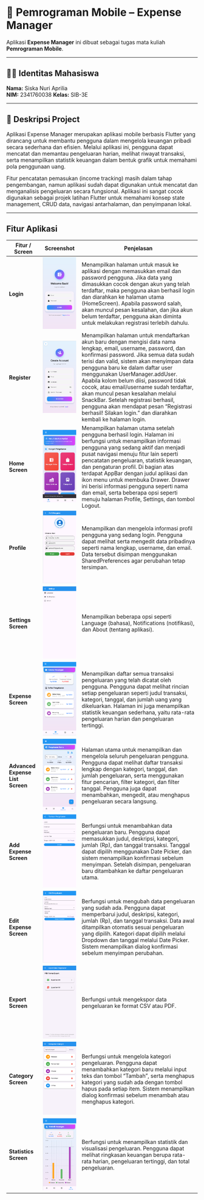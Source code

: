 # 📱 Pemrograman Mobile – Expense Manager

Aplikasi **Expense Manager** ini dibuat sebagai tugas mata kuliah **Pemrograman Mobile**.  

---

## 👩‍🎓 Identitas Mahasiswa
**Nama:** Siska Nuri Aprilia  
**NIM:** 2341760038
**Kelas:** SIB-3E  

---
## 📖 Deskripsi Project
Aplikasi Expense Manager merupakan aplikasi mobile berbasis Flutter yang dirancang untuk membantu pengguna dalam mengelola keuangan pribadi secara sederhana dan efisien. Melalui aplikasi ini, pengguna dapat mencatat dan memantau pengeluaran harian, melihat riwayat transaksi, serta menampilkan statistik keuangan dalam bentuk grafik untuk memahami pola penggunaan uang.

Fitur pencatatan pemasukan (income tracking) masih dalam tahap pengembangan, namun aplikasi sudah dapat digunakan untuk mencatat dan menganalisis pengeluaran secara fungsional.
Aplikasi ini sangat cocok digunakan sebagai projek latihan Flutter untuk memahami konsep state management, CRUD data, navigasi antarhalaman, dan penyimpanan lokal.

---
## Fitur Aplikasi
| Fitur / Screen | Screenshot | Penjelasan |
|----------------|-----------|------------|
| **Login** | ![Login](assets/screenshots/login.png) | Menampilkan halaman untuk masuk ke aplikasi dengan memasukkan email dan password pengguna. Jika data yang dimasukkan cocok dengan akun yang telah terdaftar, maka pengguna akan berhasil login dan diarahkan ke halaman utama (HomeScreen). Apabila password salah, akan muncul pesan kesalahan, dan jika akun belum terdaftar, pengguna akan diminta untuk melakukan registrasi terlebih dahulu. |
| **Register** | ![Register](assets/screenshots/register.png) | Menampilkan halaman untuk mendaftarkan akun baru dengan mengisi data nama lengkap, email, username, password, dan konfirmasi password. Jika semua data sudah terisi dan valid, sistem akan menyimpan data pengguna baru ke dalam daftar user menggunakan UserManager.addUser. Apabila kolom belum diisi, password tidak cocok, atau email/username sudah terdaftar, akan muncul pesan kesalahan melalui SnackBar. Setelah registrasi berhasil, pengguna akan mendapat pesan “Registrasi berhasil! Silakan login.” dan diarahkan kembali ke halaman login. |
| **Home Screen** | ![HomeScreen](assets/screenshots/home.png) | Menampilkan halaman utama setelah pengguna berhasil login. Halaman ini berfungsi untuk menampilkan informasi pengguna yang sedang aktif dan menjadi pusat navigasi menuju fitur lain seperti pencatatan pengeluaran, statistik keuangan, dan pengaturan profil. Di bagian atas terdapat AppBar dengan judul aplikasi dan ikon menu untuk membuka Drawer. Drawer ini berisi informasi pengguna seperti nama dan email, serta beberapa opsi seperti menuju halaman Profile, Settings, dan tombol Logout. |
| **Profile** | ![Profile](assets/screenshots/profile.png) | Menampilkan dan mengelola informasi profil pengguna yang sedang login. Pengguna dapat melihat serta mengedit data pribadinya seperti nama lengkap, username, dan email. Data tersebut disimpan menggunakan SharedPreferences agar perubahan tetap tersimpan. |
| **Settings Screen** | ![Settings](assets/screenshots/settings.png) | Menampilkan beberapa opsi seperti Language (bahasa), Notifications (notifikasi), dan About (tentang aplikasi). |
| **Expense Screen** | ![Expense](assets/screenshots/expense.png) | Menampilkan daftar semua transaksi pengeluaran yang telah dicatat oleh pengguna. Pengguna dapat melihat rincian setiap pengeluaran seperti judul transaksi, kategori, tanggal, dan jumlah uang yang dikeluarkan. Halaman ini juga menampilkan statistik keuangan sederhana, yaitu rata-rata pengeluaran harian dan pengeluaran tertinggi. |
| **Advanced Expense List Screen** | ![AdvancedExpense](assets/screenshots/advanced_expense.png) | Halaman utama untuk menampilkan dan mengelola seluruh pengeluaran pengguna. Pengguna dapat melihat daftar transaksi lengkap dengan kategori, tanggal, dan jumlah pengeluaran, serta menggunakan fitur pencarian, filter kategori, dan filter tanggal. Pengguna juga dapat menambahkan, mengedit, atau menghapus pengeluaran secara langsung. |
| **Add Expense Screen** | ![AddExpense](assets/screenshots/add_expense.png) | Berfungsi untuk menambahkan data pengeluaran baru. Pengguna dapat memasukkan judul, deskripsi, kategori, jumlah (Rp), dan tanggal transaksi. Tanggal dapat dipilih menggunakan Date Picker, dan sistem menampilkan konfirmasi sebelum menyimpan. Setelah disimpan, pengeluaran baru ditambahkan ke daftar pengeluaran utama. |
| **Edit Expense Screen** | ![EditExpense](assets/screenshots/edit_expense.png) | Berfungsi untuk mengubah data pengeluaran yang sudah ada. Pengguna dapat memperbarui judul, deskripsi, kategori, jumlah (Rp), dan tanggal transaksi. Data awal ditampilkan otomatis sesuai pengeluaran yang dipilih. Kategori dapat dipilih melalui Dropdown dan tanggal melalui Date Picker. Sistem menampilkan dialog konfirmasi sebelum menyimpan perubahan. |
| **Export Screen** | ![Export](assets/screenshots/export.png) | Berfungsi untuk mengekspor data pengeluaran ke format CSV atau PDF. |
| **Category Screen** | ![Category](assets/screenshots/category.png) | Berfungsi untuk mengelola kategori pengeluaran. Pengguna dapat menambahkan kategori baru melalui input teks dan tombol “Tambah”, serta menghapus kategori yang sudah ada dengan tombol hapus pada setiap item. Sistem menampilkan dialog konfirmasi sebelum menambah atau menghapus kategori. |
| **Statistics Screen** | ![Statistics](assets/screenshots/statistics.png) | Berfungsi untuk menampilkan statistik dan visualisasi pengeluaran. Pengguna dapat melihat ringkasan keuangan berupa rata-rata harian, pengeluaran tertinggi, dan total pengeluaran. |
